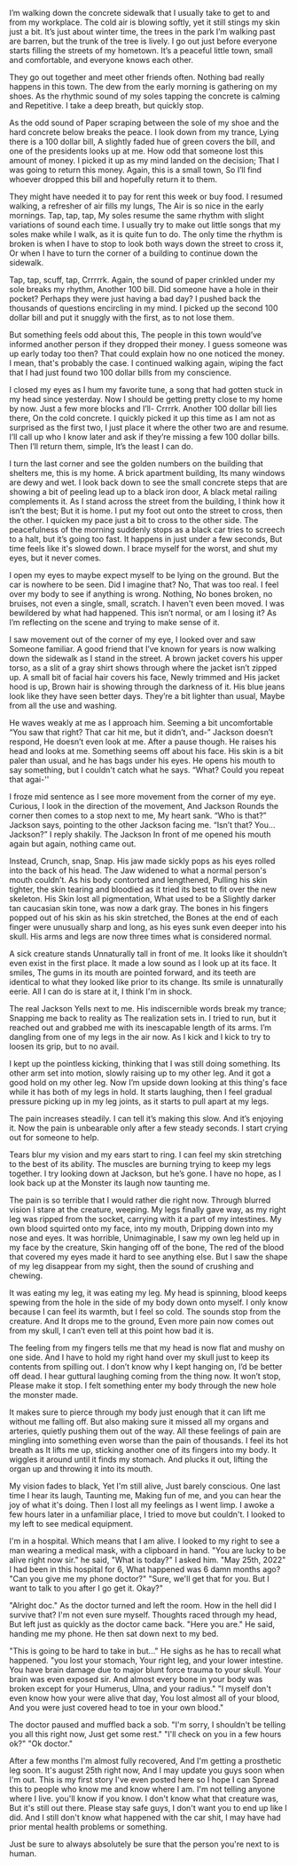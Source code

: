 I’m walking down the concrete sidewalk that I usually take to get to and from my workplace. The cold air is blowing softly, yet it still stings my skin just a bit. It’s just about winter time, the trees in the park I’m walking past are barren, but the trunk of the tree is lively. I go out just before everyone starts filling the streets of my hometown. It’s a peaceful little town, small and comfortable, and everyone knows each other.

They go out together and meet other friends often. Nothing bad really happens in this town. The dew from the early morning is gathering on my shoes. As the rhythmic sound of my soles tapping the concrete is calming and Repetitive. I take a deep breath, but quickly stop.

As the odd sound of Paper scraping between the sole of my shoe and the hard concrete below breaks the peace. I look down from my trance, Lying there is a 100 dollar bill, A slightly faded hue of green covers the bill, and one of the presidents looks up at me. How odd that someone lost this amount of money. I picked it up as my mind landed on the decision; That I was going to return this money. Again, this is a small town, So I’ll find whoever dropped this bill and hopefully return it to them.

They might have needed it to pay for rent this week or buy food. I resumed walking, a refresher of air fills my lungs, The Air is so nice in the early mornings. Tap, tap, tap, My soles resume the same rhythm with slight variations of sound each time. I usually try to make out little songs that my soles make while I walk, as it is quite fun to do. The only time the rhythm is broken is when I have to stop to look both ways down the street to cross it, Or when I have to turn the corner of a building to continue down the sidewalk.

Tap, tap, scuff, tap, Crrrrrk. Again, the sound of paper crinkled under my sole breaks my rhythm, Another 100 bill. Did someone have a hole in their pocket? Perhaps they were just having a bad day? I pushed back the thousands of questions encircling in my mind. I picked up the second 100 dollar bill and put it snuggly with the first, as to not lose them.

But something feels odd about this, The people in this town would’ve informed another person if they dropped their money. I guess someone was up early today too then? That could explain how no one noticed the money. I mean, that's probably the case. I continued walking again, wiping the fact that I had just found two 100 dollar bills from my conscience.

I closed my eyes as I hum my favorite tune, a song that had gotten stuck in my head since yesterday. Now I should be getting pretty close to my home by now. Just a few more blocks and I’ll- Crrrrk. Another 100 dollar bill lies there, On the cold concrete. I quickly picked it up this time as I am not as surprised as the first two, I just place it where the other two are and resume. I’ll call up who I know later and ask if they’re missing a few 100 dollar bills. Then I’ll return them, simple, It’s the least I can do.

I turn the last corner and see the golden numbers on the building that shelters me, this is my home. A brick apartment building, Its many windows are dewy and wet. I look back down to see the small concrete steps that are showing a bit of peeling lead up to a black iron door, A black metal railing complements it. As I stand across the street from the building, I think how it isn’t the best; But it is home. I put my foot out onto the street to cross, then the other. I quicken my pace just a bit to cross to the other side. The peacefulness of the morning suddenly stops as a black car tries to screech to a halt, but it’s going too fast. It happens in just under a few seconds, But time feels like it's slowed down. I brace myself for the worst, and shut my eyes, but it never comes.

I open my eyes to maybe expect myself to be lying on the ground. But the car is nowhere to be seen. Did I imagine that? No, That was too real. I feel over my body to see if anything is wrong. Nothing, No bones broken, no bruises, not even a single, small, scratch. I haven't even been moved. I was bewildered by what had happened. This isn’t normal, or am I losing it? As I’m reflecting on the scene and trying to make sense of it.

I saw movement out of the corner of my eye, I looked over and saw Someone familiar. A good friend that I’ve known for years is now walking down the sidewalk as I stand in the street. A brown jacket covers his upper torso, as a slit of a gray shirt shows through where the jacket isn’t zipped up. A small bit of facial hair covers his face, Newly trimmed and His jacket hood is up, Brown hair is showing through the darkness of it. His blue jeans look like they have seen better days. They’re a bit lighter than usual, Maybe from all the use and washing.

 He waves weakly at me as I approach him. Seeming a bit uncomfortable “You saw that right? That car hit me, but it didn’t, and-” Jackson doesn’t respond, He doesn’t even look at me. After a pause though. He raises his head and looks at me. Something seems off about his face. His skin is a bit paler than usual, and he has bags under his eyes. He opens his mouth to say something, but I couldn't catch what he says. “What? Could you repeat that agai-''

I froze mid sentence as I see more movement from the corner of my eye. Curious, I look in the direction of the movement, And Jackson Rounds the corner then comes to a stop next to me, My heart sank. “Who is that?” Jackson says, pointing to the other Jackson facing me. “Isn’t that? You… Jackson?” I reply shakily. The Jackson In front of me opened his mouth again but again, nothing came out.

Instead, Crunch, snap, Snap. His jaw made sickly pops as his eyes rolled into the back of his head. The Jaw widened to what a normal person's mouth couldn’t. As his body contorted and lengthened, Pulling his skin tighter, the skin tearing and bloodied as it tried its best to fit over the new skeleton. His Skin lost all pigmentation, What used to be a Slightly darker tan caucasian skin tone, was now a dark gray. The bones in his fingers popped out of his skin as his skin stretched, the Bones at the end of each finger were unusually sharp and long, as his eyes sunk even deeper into his skull. His arms and legs are now three times what is considered normal.

A sick creature stands Unnaturally tall in front of me. It looks like it shouldn’t even exist in the first place. It made a low sound as I look up at its face. It smiles, The gums in its mouth are pointed forward, and its teeth are identical to what they looked like prior to its change. Its smile is unnaturally eerie. All I can do is stare at it, I think I'm in shock.

The real Jackson Yells next to me. His indiscernible words break my trance; Snapping me back to reality as The realization sets in. I tried to run, but it reached out and grabbed me with its inescapable length of its arms. I’m dangling from one of my legs in the air now. As I kick and I kick to try to loosen its grip, but to no avail.

I kept up the pointless kicking, thinking that I was still doing something. Its other arm set into motion, slowly raising up to my other leg. And it got a good hold on my other leg. Now I’m upside down looking at this thing's face while it has both of my legs in hold. It starts laughing, then I feel gradual pressure picking up in my leg joints, as it starts to pull apart at my legs.

The pain increases steadily. I can tell it’s making this slow. And it’s enjoying it. Now the pain is unbearable only after a few steady seconds. I start crying out for someone to help.

Tears blur my vision and my ears start to ring. I can feel my skin stretching to the best of its ability. The muscles are burning trying to keep my legs together. I try looking down at Jackson, but he’s gone. I have no hope, as I look back up at the Monster its laugh now taunting me.

The pain is so terrible that I would rather die right now. Through blurred vision I stare at the creature, weeping. My legs finally gave way, as my right leg was ripped from the socket, carrying with it a part of my intestines. My own blood squirted onto my face, into my mouth, Dripping down into my nose and eyes. It was horrible, Unimaginable, I saw my own leg held up in my face by the creature, Skin hanging off of the bone, The red of the blood that covered my eyes made it hard to see anything else. But I saw the shape of my leg disappear from my sight, then the sound of crushing and chewing.

It was eating my leg, it was eating my leg. My head is spinning, blood keeps spewing from the hole in the side of my body down onto myself. I only know because I can feel its warmth, but I feel so cold. The sounds stop from the creature. And It drops me to the ground, Even more pain now comes out from my skull, I can’t even tell at this point how bad it is.

The feeling from my fingers tells me that my head is now flat and mushy on one side. And I have to hold my right hand over my skull just to keep its contents from spilling out. I don’t know why I kept hanging on, I’d be better off dead. I hear guttural laughing coming from the thing now. It won’t stop, Please make it stop. I felt something enter my body through the new hole the monster made.

It makes sure to pierce through my body just enough that it can lift me without me falling off. But also making sure it missed all my organs and arteries, quietly pushing them out of the way. All these feelings of pain are mingling into something even worse than the pain of thousands. I feel its hot breath as It lifts me up, sticking another one of its fingers into my body. It wiggles it around until it finds my stomach. And plucks it out, lifting the organ up and throwing it into its mouth.

My vision fades to black, Yet I'm still alive, Just barely conscious. One last time I hear its laugh, Taunting me, Making fun of me, and you can hear the joy of what it's doing. Then I lost all my feelings as I went limp. I awoke a few hours later in a unfamiliar place, I tried to move but couldn't. I looked to my left to see medical equipment.

I'm in a hospital. Which means that I am alive. I looked to my right to see a man wearing a medical mask, with a clipboard in hand. "You are lucky to be alive right now sir." he said, "What is today?" I asked him. "May 25th, 2022" I had been in this hospital for 6, What happened was 6 damn months ago? "Can you give me my phone doctor?" "Sure, we'll get that for you. But I want to talk to you after I go get it. Okay?"

"Alright doc." As the doctor turned and left the room. How in the hell did I survive that? I'm not even sure myself. Thoughts raced through my head, But left just as quickly as the doctor came back. "Here you are." He said, handing me my phone. He then sat down next to my bed.

"This is going to be hard to take in but..." He sighs as he has to recall what happened. "you lost your stomach, Your right leg, and your lower intestine. You have brain damage due to major blunt force trauma to your skull. Your brain was even exposed sir. And almost every bone in your body was broken except for your Humerus, Ulna, and your radius." "I myself don't even know how your were alive that day, You lost almost all of your blood, And you were just covered head to toe in your own blood."

The doctor paused and muffled back a sob. "I'm sorry, I shouldn't be telling you all this right now, Just get some rest." "I'll check on you in a few hours ok?" "Ok doctor."

After a few months I'm almost fully recovered, And I'm getting a prosthetic leg soon. It's august 25th right now, And I may update you guys soon when I'm out. This is my first story I've even posted here so I hope I can Spread this to people who know me and know where I am. I'm not telling anyone where I live. you'll know if you know. I don't know what that creature was, But it's still out there. Please stay safe guys, I don't want you to end up like I did. And I still don't know what happened with the car shit, I may have had prior mental health problems or something.

Just be sure to always absolutely be sure that the person you're next to is human.